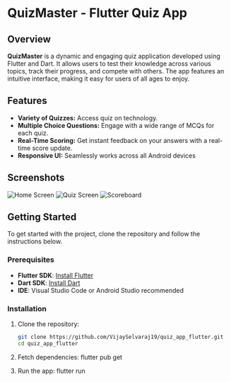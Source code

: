 # QuizMaster - Flutter Quiz App

## Overview

**QuizMaster** is a dynamic and engaging quiz application developed using Flutter and Dart. It allows users to test their knowledge across various topics, track their progress, and compete with others. The app features an intuitive interface, making it easy for users of all ages to enjoy.

## Features

- **Variety of Quizzes:** Access quiz on technology.
- **Multiple Choice Questions:** Engage with a wide range of MCQs for each quiz.
- **Real-Time Scoring:** Get instant feedback on your answers with a real-time score update.
- **Responsive UI:** Seamlessly works across all Android devices

## Screenshots

![Home Screen](./assets/images/Screenshot%202024-08-14%20141053.png)
![Quiz Screen](./assets/images/Screenshot%202024-08-14%20141130.png)
![Scoreboard](./assets/images/Screenshot%202024-08-14%20141211.png)

## Getting Started

To get started with the project, clone the repository and follow the instructions below.

### Prerequisites

- **Flutter SDK**: [Install Flutter](https://flutter.dev/docs/get-started/install)
- **Dart SDK**: [Install Dart](https://dart.dev/get-dart)
- **IDE**: Visual Studio Code or Android Studio recommended

### Installation

1. Clone the repository:

   ```bash
   git clone https://github.com/VijaySelvaraj19/quiz_app_flutter.git
   cd quiz_app_flutter

2. Fetch dependencies:
     flutter pub get

3. Run the app:
    flutter run
